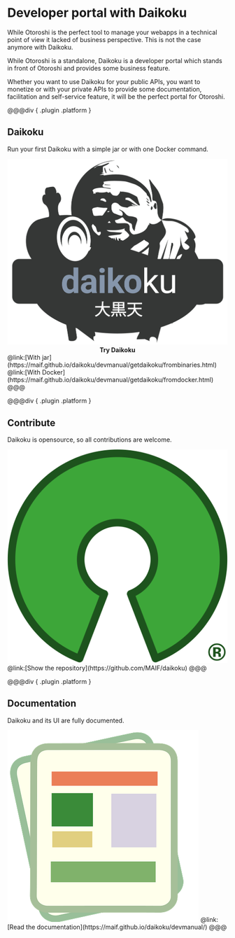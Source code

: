 # Developer portal with Daikoku

While Otoroshi is the perfect tool to manage your webapps in a technical point of view it lacked of business perspective. This is not the case anymore with Daikoku.

While Otoroshi is a standalone, Daikoku is a developer portal which stands in front of Otoroshi and provides some business feature.

Whether you want to use Daikoku for your public APIs, you want to monetize or with your private APIs to provide some documentation, facilitation and self-service feature, it will be the perfect portal for Otoroshi.

@@@div { .plugin .platform }
## Daikoku

Run your first Daikoku with a simple jar or with one Docker command.

<img src="../imgs/daikoku-logo.png" />
<div style="font-weight: bold; text-align: center; width: 100%">
Try Daikoku 
</div>
@link:[With jar](https://maif.github.io/daikoku/devmanual/getdaikoku/frombinaries.html)
@link:[With Docker](https://maif.github.io/daikoku/devmanual/getdaikoku/fromdocker.html)
@@@

@@@div { .plugin .platform }
## Contribute

Daikoku is opensource, so all contributions are welcome.

<img src="../imgs/opensource.png" />
@link:[Show the repository](https://github.com/MAIF/daikoku)
@@@

@@@div { .plugin .platform }
## Documentation

Daikoku and its UI are fully documented.

<img src="../imgs/documentation.png" />
@link:[Read the documentation](https://maif.github.io/daikoku/devmanual/)
@@@

